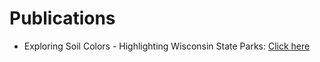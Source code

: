 

# Publications
- Exploring Soil Colors - Highlighting Wisconsin State Parks: [Click here](https://github.com/jneme910/Jason-Nemecek/blob/master/publications/7X5_WI_Park_Soil_Booklet-Web.pdf)
